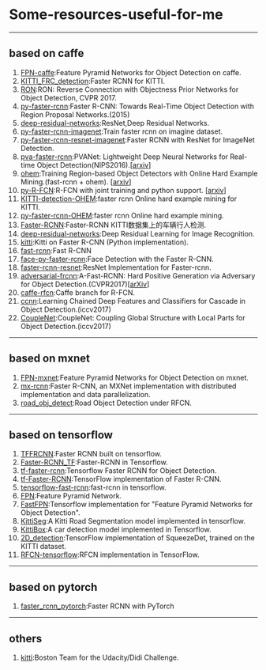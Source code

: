 # Some-resources-useful-for-me

----
## based on caffe
1. [FPN-caffe](https://github.com/unsky/FPN-caffe):Feature Pyramid Networks for Object Detection on caffe. 
2. [KITTI_FRC_detection](https://github.com/unsky/KITTI_FRC_detection):Faster RCNN for KITTI.
3. [RON](https://github.com/taokong/RON):RON: Reverse Connection with Objectness Prior Networks for Object Detection, CVPR 2017.
4. [py-faster-rcnn](https://github.com/rbgirshick/py-faster-rcnn):Faster R-CNN: Towards Real-Time Object Detection with Region Proposal Networks.(2015)
5. [deep-residual-networks](https://github.com/KaimingHe/deep-residual-networks):ResNet,Deep Residual Networks.
6. [py-faster-rcnn-imagenet](https://github.com/andrewliao11/py-faster-rcnn-imagenet):Train faster rcnn on imagine dataset.
7. [py-faster-rcnn-resnet-imagenet](https://github.com/tianzhi0549/py-faster-rcnn-resnet-imagenet):Faster RCNN with ResNet for ImageNet Detection.
8. [pva-faster-rcnn](https://github.com/sanghoon/pva-faster-rcnn):PVANet: Lightweight Deep Neural Networks for Real-time Object Detection(NIPS2016).[[arxiv](https://arxiv.org/abs/1611.08588)]
9. [ohem](https://github.com/abhi2610/ohem):Training Region-based Object Detectors with Online Hard Example Mining.(fast-rcnn + ohem). [[arxiv](https://arxiv.org/abs/1604.03540)]
10. [py-R-FCN](https://github.com/YuwenXiong/py-R-FCN):R-FCN with joint training and python support. [[arxiv](https://arxiv.org/abs/1605.06409)]
11. [KITTI-detection-OHEM](https://github.com/manutdzou/KITTI-detection-OHEM):faster rcnn Online hard example mining for KITTI.
12. [py-faster-rcnn-OHEM](https://github.com/manutdzou/py-faster-rcnn-OHEM):faster rcnn Online hard example mining.
13. [Faster-RCNN](https://github.com/JayMarx/Faster-RCNN):Faster-RCNN KITTI数据集上的车辆行人检测.
14. [deep-residual-networks](https://github.com/KaimingHe/deep-residual-networks):Deep Residual Learning for Image Recognition.
15. [kitti](https://github.com/MarvinTeichmann/kitti):Kitti on Faster R-CNN (Python implementation).
16. [fast-rcnn](https://github.com/rbgirshick/fast-rcnn):Fast R-CNN
17. [face-py-faster-rcnn](https://github.com/playerkk/face-py-faster-rcnn):Face Detection with the Faster R-CNN.
18. [faster-rcnn-resnet](https://github.com/Eniac-Xie/faster-rcnn-resnet):ResNet Implementation for Faster-rcnn.
19. [adversarial-frcnn](https://github.com/xiaolonw/adversarial-frcnn):A-Fast-RCNN: Hard Positive Generation via Adversary for Object Detection.(CVPR2017)[[arXiv](https://arxiv.org/abs/1704.03414)]
20. [caffe-rfcn](https://github.com/daijifeng001/caffe-rfcn):Caffe branch for R-FCN.
21. [ccnn](https://github.com/wk910930/ccnn):Learning Chained Deep Features and Classifiers for Cascade in Object Detection.(iccv2017)
22. [CoupleNet](https://github.com/tshizys/CoupleNet):CoupleNet: Coupling Global Structure with Local Parts for Object Detection.(iccv2017)

----

## based on mxnet
1. [FPN-mxnet](https://github.com/unsky/FPN-mxnet):Feature Pyramid Networks for Object Detection on mxnet.
2. [mx-rcnn](https://github.com/precedenceguo/mx-rcnn):Faster R-CNN, an MXNet implementation with distributed implementation and data parallelization.
3. [road_obj_detect](https://github.com/dhzhd1/road_obj_detect):Road Object Detection under RFCN.

----

## based on tensorflow
1. [TFFRCNN](https://github.com/CharlesShang/TFFRCNN):Faster RCNN built on tensorflow.
2. [Faster-RCNN_TF](https://github.com/smallcorgi/Faster-RCNN_TF):Faster-RCNN in Tensorflow.
3. [tf-faster-rcnn](https://github.com/endernewton/tf-faster-rcnn):Tensorflow Faster RCNN for Object Detection.
4. [tf-Faster-RCNN](https://github.com/kevinjliang/tf-Faster-RCNN):TensorFlow implementation of Faster R-CNN.
5. [tensorflow-fast-rcnn](https://github.com/zplizzi/tensorflow-fast-rcnn):fast-rcnn in tensorflow.
6. [FPN](https://github.com/xmyqsh/FPN):Feature Pyramid Network.
7. [FastFPN](https://github.com/wuzheng-sjtu/FastFPN):Tensorflow implementation for "Feature Pyramid Networks for Object Detection".
8. [KittiSeg](https://github.com/MarvinTeichmann/KittiSeg):A Kitti Road Segmentation model implemented in tensorflow.
9. [KittiBox](https://github.com/MarvinTeichmann/KittiBox):A car detection model implemented in Tensorflow.
10. [2D_detection](https://github.com/fregu856/2D_detection):TensorFlow implementation of SqueezeDet, trained on the KITTI dataset.
11. [RFCN-tensorflow](https://github.com/xdever/RFCN-tensorflow):RFCN implementation in TensorFlow.

----

## based on pytorch
1. [faster_rcnn_pytorch](https://github.com/longcw/faster_rcnn_pytorch):Faster RCNN with PyTorch

----

## others
1. [kitti](https://github.com/bostondiditeam/kitti):Boston Team for the Udacity/Didi Challenge.
